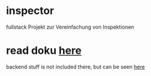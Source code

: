 # inspector
fullstack Projekt zur Vereinfachung von Inspektionen

# read doku [here](https://mastbau-fn.github.io/inspector/doc)
backend stuff is not included there, but can be seen [here](https://github.com/Mastbau-FN/inspector/tree/main/backend)
